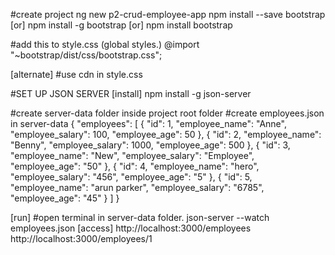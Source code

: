  
#create project
ng new p2-crud-employee-app
npm install --save bootstrap [or]
npm install -g bootstrap [or]
npm install bootstrap 

#add this to style.css (global styles.)
@import "~bootstrap/dist/css/bootstrap.css";

[alternate]
#use cdn in style.css



#SET UP JSON SERVER
[install]
npm install -g json-server

#create server-data folder inside project root folder
#create employees.json in server-data
{
  "employees": [
    {
      "id": 1,
      "employee_name": "Anne",
      "employee_salary": 100,
      "employee_age": 50
    },
    {
      "id": 2,
      "employee_name": "Benny",
      "employee_salary": 1000,
      "employee_age": 500
    },
    {
      "id": 3,
      "employee_name": "New",
      "employee_salary": "Employee",
      "employee_age": "50"
    },
    {
      "id": 4,
      "employee_name": "hero",
      "employee_salary": "456",
      "employee_age": "5"
    },
    {
      "id": 5,
      "employee_name": "arun parker",
      "employee_salary": "6785",
      "employee_age": "45"
    }
  ]
}

[run]
#open terminal in server-data folder.
json-server --watch employees.json
[access]
http://localhost:3000/employees
http://localhost:3000/employees/1

